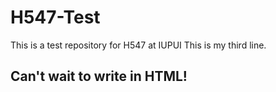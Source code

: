# H547-Test
This is a test repository for H547 at IUPUI
This is my third line. 

## Can't wait to write in HTML!
